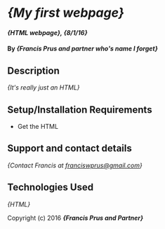 # _{My first webpage}_

#### _{HTML webpage}, {8/1/16}_

#### By _**{Francis Prus and partner who's name I forget}**_

## Description

_{It's really just an HTML}_

## Setup/Installation Requirements

* Get the HTML


## Support and contact details

_{Contact Francis at franciswprus@gmail.com}_

## Technologies Used

_{HTML}_

Copyright (c) 2016 **_{Francis Prus and Partner}_**
